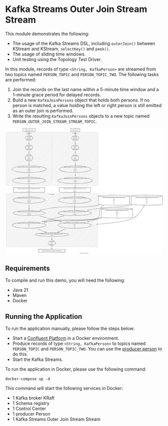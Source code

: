 # Kafka Streams Outer Join Stream Stream

This module demonstrates the following:

- The usage of the Kafka Streams DSL, including `outerJoin()` between KStream and KStream, `selectKey()` and `peek()`.
- The usage of sliding time windows.
- Unit testing using the Topology Test Driver.

In this module, records of type `<String, KafkaPerson>` are streamed from two topics named `PERSON_TOPIC`
and `PERSON_TOPIC_TWO`.
The following tasks are performed:

1. Join the records on the last name within a 5-minute time window and a 1-minute grace period for delayed records.
2. Build a new `KafkaJoinPersons` object that holds both persons. If no person is matched, a value holding the left or
   right person is still emitted as an outer join is performed.
3. Write the resulting `KafkaJoinPersons` objects to a new topic named `PERSON_OUTER_JOIN_STREAM_STREAM_TOPIC`.

![topology.png](topology.png)

## Requirements

To compile and run this demo, you will need the following:

- Java 21
- Maven
- Docker

## Running the Application

To run the application manually, please follow the steps below:

- Start a [Confluent Platform](https://docs.confluent.io/platform/current/quickstart/ce-docker-quickstart.html#step-1-download-and-start-cp) in a Docker environment.
- Produce records of type `<String, KafkaPerson>` to topics named `PERSON_TOPIC` and `PERSON_TOPIC_TWO`. You can use the [producer person](../specific-producers/kafka-streams-producer-person) to do this.
- Start the Kafka Streams.

To run the application in Docker, please use the following command:

```console
docker-compose up -d
```

This command will start the following services in Docker:

- 1 Kafka broker KRaft
- 1 Schema registry
- 1 Control Center
- 1 producer Person
- 1 Kafka Streams Outer Join Stream Stream
